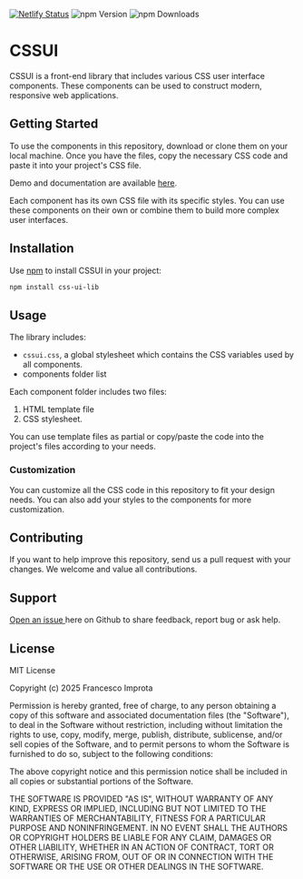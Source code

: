 [![Netlify Status](https://api.netlify.com/api/v1/badges/72e8ba7d-b54f-4a7c-a6fa-6028134a7520/deploy-status)](https://app.netlify.com/sites/css-ui/deploys)
![npm Version](https://img.shields.io/npm/v/css-ui-lib?style=flat-square)
![npm Downloads](https://img.shields.io/npm/dt/css-ui-lib?logo=npm&style=flat-square)


# CSSUI

CSSUI is a front-end library that includes various CSS user interface components. These components can be used to construct modern, responsive web applications.

## Getting Started

To use the components in this repository, download or clone them on your local machine. Once you have the files, copy the necessary CSS code and paste it into your project's CSS file.

Demo and documentation are available [here](https://www.cssui.dev/).

Each component has its own CSS file with its specific styles. You can use these components on their own or combine them to build more complex user interfaces.

## Installation

Use [npm](https://www.npmjs.com/package/css-ui-lib) to install CSSUI in your project:

```bash
npm install css-ui-lib
```

## Usage

The library includes:
- `cssui.css`, a global stylesheet which contains the CSS variables used by all components.
- components folder list

Each component folder includes two files:

1. HTML template file
2. CSS stylesheet.

You can use template files as partial or copy/paste the code into the project's files according to your needs.

### Customization

You can customize all the CSS code in this repository to fit your design needs. You can also add your styles to the components for more customization.

## Contributing

If you want to help improve this repository, send us a pull request with your changes. We welcome and value all contributions.

## Support

[Open an issue ](https://github.com/zetareticoli/cssui/issues) here on Github to share feedback, report bug or ask help.

## License

MIT License

Copyright (c) 2025 Francesco Improta

Permission is hereby granted, free of charge, to any person obtaining a copy
of this software and associated documentation files (the "Software"), to deal
in the Software without restriction, including without limitation the rights
to use, copy, modify, merge, publish, distribute, sublicense, and/or sell
copies of the Software, and to permit persons to whom the Software is
furnished to do so, subject to the following conditions:

The above copyright notice and this permission notice shall be included in all
copies or substantial portions of the Software.

THE SOFTWARE IS PROVIDED "AS IS", WITHOUT WARRANTY OF ANY KIND, EXPRESS OR
IMPLIED, INCLUDING BUT NOT LIMITED TO THE WARRANTIES OF MERCHANTABILITY,
FITNESS FOR A PARTICULAR PURPOSE AND NONINFRINGEMENT. IN NO EVENT SHALL THE
AUTHORS OR COPYRIGHT HOLDERS BE LIABLE FOR ANY CLAIM, DAMAGES OR OTHER
LIABILITY, WHETHER IN AN ACTION OF CONTRACT, TORT OR OTHERWISE, ARISING FROM,
OUT OF OR IN CONNECTION WITH THE SOFTWARE OR THE USE OR OTHER DEALINGS IN THE
SOFTWARE.



